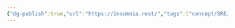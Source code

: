 ```yaml
---
{"dg-publish":true,"url":"https://insomnia.rest/","tags":["concept/SRE/cloud","tool"],"definition":"Insomnia is an open source desktop application that takes the pain out of interacting with and designing, debugging, and testing APIs. Insomnia combines an easy-to-use interface with advanced functionality like authentication helpers, code generation, and environment variables.","creation_date":"2024-05-02 17:39","permalink":"/concepts/insomnia/","dgPassFrontmatter":true}
---
```


